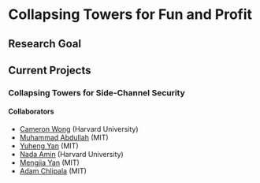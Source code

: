 # Collapsing Towers for Fun and Profit

## Research Goal

## Current Projects

### Collapsing Towers for Side-Channel Security

#### Collaborators

- [Cameron Wong](https://camdar.io/) (Harvard University)
- [Muhammad Abdullah](https://itsabdullah.dev) (MIT)
- [Yuheng Yan](https://people.csail.mit.edu/yuhengy/) (MIT)
- [Nada Amin](https://namin.seas.harvard.edu/about) (Harvard University)
- [Mengjia Yan](https://people.csail.mit.edu/mengjia/) (MIT)
- [Adam Chlipala](http://adam.chlipala.net) (MIT)

<!--  LocalWords:  Nada Amin Cameron Wong Scala Lightweight Modular Staging LMS
 -->
